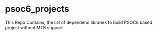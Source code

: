 # psoc6_projects
This Repo Contains, the list of dependend libraries to build PSOC6 based project without MTB support
